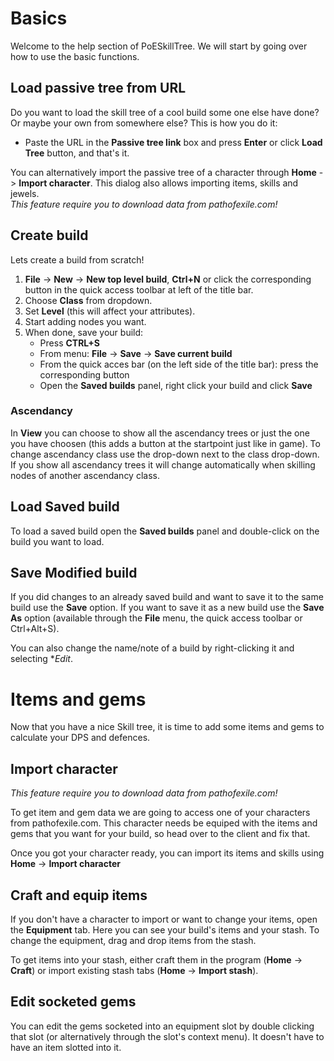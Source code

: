 ﻿# Basics

Welcome to the help section of PoESkillTree. We will start by going over how to use the basic functions.

## Load passive tree from URL

Do you want to load the skill tree of a cool build some one else have done? Or maybe your own from somewhere else? This is how you do it:

* Paste the URL in the **Passive tree link** box and press **Enter** or click **Load Tree** button, and that's it.

You can alternatively import the passive tree of a character through **Home** -> **Import character**.
This dialog also allows importing items, skills and jewels.  
*This feature require you to download data from pathofexile.com!*

## Create build

Lets create a build from scratch!

1. **File** -> **New** -> **New top level build**, **Ctrl+N** or click the corresponding button in the quick access toolbar at left of the title bar.
2. Choose **Class** from dropdown.
3. Set **Level** (this will affect your attributes).
4. Start adding nodes you want.
5. When done, save your build:
   * Press **CTRL+S**
   * From menu: **File** -> **Save** -> **Save current build**
   * From the quick acces bar (on the left side of the title bar): press the corresponding button
   * Open the **Saved builds** panel, right click your build and click **Save**

### Ascendancy

In **View** you can choose to show all the ascendancy trees or just the one you have choosen (this adds a button at the startpoint just like in game).
To change ascendancy class use the drop-down next to the class drop-down. If you show all ascendancy trees it will change automatically when skilling
nodes of another ascendancy class.

## Load Saved build

To load a saved build open the **Saved builds** panel and double-click on the build you want to load.

## Save Modified build

If you did changes to an already saved build and want to save it to the same build use the **Save** option.
If you want to save it as a new build use the **Save As** option (available through the **File** menu, the quick access toolbar or Ctrl+Alt+S).

You can also change the name/note of a build by right-clicking it and selecting **Edit*.

# Items and gems

Now that you have a nice Skill tree, it is time to add some items and gems to calculate your DPS and defences.

## Import character

*This feature require you to download data from pathofexile.com!*

To get item and gem data we are going to access one of your characters from pathofexile.com.
This character needs be equiped with the items and gems that you want for your build, so head over
to the client and fix that.

Once you got your character ready, you can import its items and skills using **Home** -> **Import character**

## Craft and equip items

If you don't have a character to import or want to change your items, open the **Equipment** tab. Here you can see your build's items and your stash.
To change the equipment, drag and drop items from the stash.

To get items into your stash, either craft them in the program (**Home** -> **Craft**) or import existing stash tabs (**Home** -> **Import stash**).

## Edit socketed gems

You can edit the gems socketed into an equipment slot by double clicking that slot (or alternatively through the slot's context menu).
It doesn't have to have an item slotted into it.
